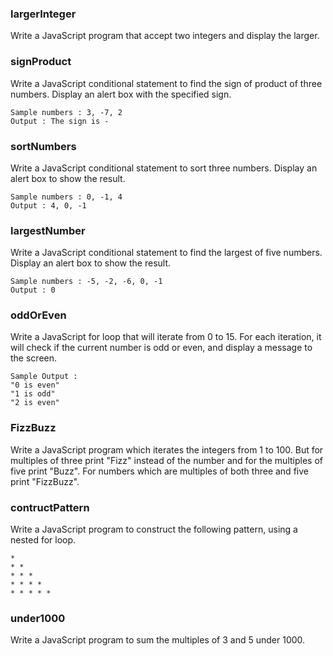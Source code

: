 
### largerInteger

Write a JavaScript program that accept two integers and display the larger.

### signProduct

Write a JavaScript conditional statement to find the sign of product of three numbers. Display an alert box with the specified sign.

```
Sample numbers : 3, -7, 2 
Output : The sign is -
```

### sortNumbers

Write a JavaScript conditional statement to sort three numbers. Display an alert box to show the result.

```
Sample numbers : 0, -1, 4 
Output : 4, 0, -1
```

###  largestNumber

Write a JavaScript conditional statement to find the largest of five numbers. Display an alert box to show the result.

```
Sample numbers : -5, -2, -6, 0, -1 
Output : 0
```

### oddOrEven

Write a JavaScript for loop that will iterate from 0 to 15. For each iteration, it will check if the current number is odd or even, and display a message to the screen.

```
Sample Output : 
"0 is even" 
"1 is odd" 
"2 is even"
```

### FizzBuzz

Write a JavaScript program which iterates the integers from 1 to 100. But for multiples of three print "Fizz" instead of the number and for the multiples of five print "Buzz". For numbers which are multiples of both three and five print "FizzBuzz".

### contructPattern

Write a JavaScript program to construct the following pattern, using a nested for loop.

```
*  
* *  
* * *  
* * * *  
* * * * *
```

### under1000

Write a JavaScript program to sum the multiples of 3 and 5 under 1000.
